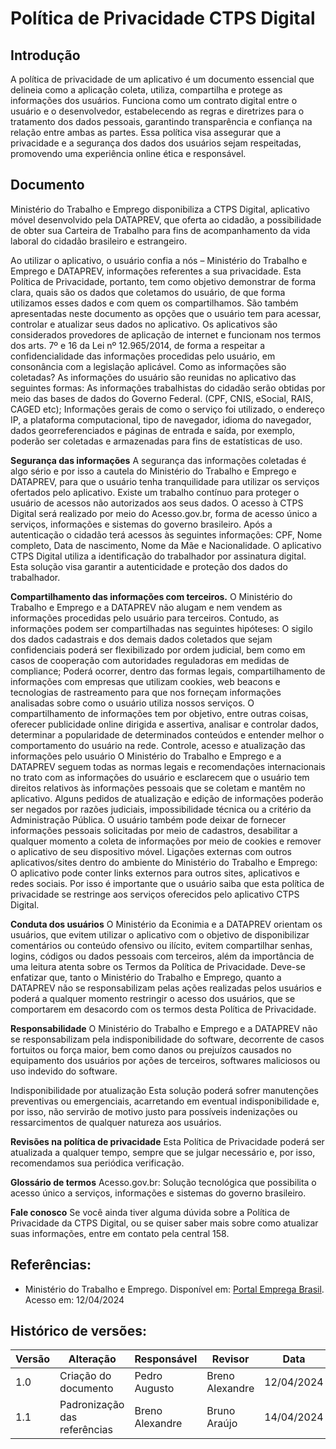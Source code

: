 # Política de Privacidade CTPS Digital

## Introdução
A política de privacidade de um aplicativo é um documento essencial que delineia como a aplicação coleta, utiliza, compartilha e protege as informações dos usuários. Funciona como um contrato digital entre o usuário e o desenvolvedor, estabelecendo as regras e diretrizes para o tratamento dos dados pessoais, garantindo transparência e confiança na relação entre ambas as partes. Essa política visa assegurar que a privacidade e a segurança dos dados dos usuários sejam respeitadas, promovendo uma experiência online ética e responsável.

## Documento
Ministério do Trabalho e Emprego disponibiliza a CTPS Digital, aplicativo móvel desenvolvido pela DATAPREV, que oferta ao cidadão, a possibilidade de obter sua Carteira de Trabalho para fins de acompanhamento da vida laboral do cidadão brasileiro e estrangeiro.

Ao utilizar o aplicativo, o usuário confia a nós – Ministério do Trabalho e Emprego e DATAPREV, informações referentes a sua privacidade. Esta Política de Privacidade, portanto, tem como objetivo demonstrar de forma clara, quais são os dados que coletamos do usuário, de que forma utilizamos esses dados e com quem os compartilhamos. São também apresentadas neste documento as opções que o usuário tem para acessar, controlar e atualizar seus dados no aplicativo.
Os aplicativos são considerados provedores de aplicação de internet e funcionam nos termos dos arts. 7º e 16 da Lei nº 12.965/2014, de forma a respeitar a confidencialidade das informações procedidas pelo usuário, em consonância com a legislação aplicável.
Como as informações são coletadas?
As informações do usuário são reunidas no aplicativo das seguintes formas:
As informações trabalhistas do cidadão serão obtidas por meio das bases de dados do Governo Federal. (CPF, CNIS, eSocial, RAIS, CAGED etc);
Informações gerais de como o serviço foi utilizado, o endereço IP, a plataforma computacional, tipo de navegador, idioma do navegador, dados georreferenciados e páginas de entrada e saída, por exemplo, poderão ser coletadas e armazenadas para fins de estatísticas de uso.

**Segurança das informações**
A segurança das informações coletadas é algo sério e por isso a cautela do Ministério do Trabalho e Emprego e DATAPREV, para que o usuário tenha tranquilidade para utilizar os serviços ofertados pelo aplicativo.
Existe um trabalho contínuo para proteger o usuário de acessos não autorizados aos seus dados.
O acesso à CTPS Digital será realizado por meio do Acesso.gov.br, forma de acesso único a serviços, informações e sistemas do governo brasileiro. Após a autenticação o cidadão terá acessos às seguintes informações: CPF, Nome completo, Data de nascimento, Nome da Mãe e Nacionalidade. O aplicativo CTPS Digital utiliza a identificação do trabalhador por assinatura digital. Esta solução visa garantir a autenticidade e proteção dos dados do trabalhador.

**Compartilhamento das informações com terceiros.**
O Ministério do Trabalho e Emprego e a DATAPREV não alugam e nem vendem as informações procedidas pelo usuário para terceiros. Contudo, as informações podem ser compartilhadas nas seguintes hipóteses:
O sigilo dos dados cadastrais e dos demais dados coletados que sejam confidenciais poderá ser flexibilizado por ordem judicial, bem como em casos de cooperação com autoridades reguladoras em medidas de compliance;
Poderá ocorrer, dentro das formas legais, compartilhamento de informações com empresas que utilizam cookies, web beacons e tecnologias de rastreamento para que nos forneçam informações analisadas sobre como o usuário utiliza nossos serviços.
O compartilhamento de informações tem por objetivo, entre outras coisas, oferecer publicidade online dirigida e assertiva, analisar e controlar dados, determinar a popularidade de determinados conteúdos e entender melhor o comportamento do usuário na rede.
Controle, acesso e atualização das informações pelo usuário
O Ministério do Trabalho e Emprego e a DATAPREV seguem todas as normas legais e recomendações internacionais no trato com as informações do usuário e esclarecem que o usuário tem direitos relativos às informações pessoais que se coletam e mantêm no aplicativo.
Alguns pedidos de atualização e edição de informações poderão ser negados por razões judiciais, impossibilidade técnica ou a critério da Administração Pública.
O usuário também pode deixar de fornecer informações pessoais solicitadas por meio de cadastros, desabilitar a qualquer momento a coleta de informações por meio de cookies e remover o aplicativo de seu dispositivo móvel.
Ligações externas com outros aplicativos/sites dentro do ambiente do Ministério do Trabalho e Emprego:
O aplicativo pode conter links externos para outros sites, aplicativos e redes sociais. Por isso é importante que o usuário saiba que esta política de privacidade se restringe aos serviços oferecidos pelo aplicativo CTPS Digital.

**Conduta dos usuários**
O Ministério da Econimia e a DATAPREV orientam os usuários, que evitem utilizar o aplicativo com o objetivo de disponibilizar comentários ou conteúdo ofensivo ou ilícito, evitem compartilhar senhas, logins, códigos ou dados pessoais com terceiros, além da importância de uma leitura atenta sobre os Termos da Política de Privacidade. Deve-se enfatizar que, tanto o Ministério do Trabalho e Emprego, quanto a DATAPREV não se responsabilizam pelas ações realizadas pelos usuários e poderá a qualquer momento restringir o acesso dos usuários, que se comportarem em desacordo com os termos desta Política de Privacidade.

**Responsabilidade**
O Ministério do Trabalho e Emprego e a DATAPREV não se responsabilizam pela indisponibilidade do software, decorrente de casos fortuitos ou força maior, bem como danos ou prejuízos causados no equipamento dos usuários por ações de terceiros, softwares maliciosos ou uso indevido do software.

Indisponibilidade por atualização
Esta solução poderá sofrer manutenções preventivas ou emergenciais, acarretando em eventual indisponibilidade e, por isso, não servirão de motivo justo para possíveis indenizações ou ressarcimentos de qualquer natureza aos usuários.

**Revisões na política de privacidade**
Esta Política de Privacidade poderá ser atualizada a qualquer tempo, sempre que se julgar necessário e, por isso, recomendamos sua periódica verificação.

**Glossário de termos**
Acesso.gov.br: Solução tecnológica que possibilita o acesso único a serviços, informações e sistemas do governo brasileiro.

**Fale conosco**
Se você ainda tiver alguma dúvida sobre a Política de Privacidade da CTPS Digital, ou se quiser saber mais sobre como atualizar suas informações, entre em contato pela central 158.

## Referências:

- Ministério do Trabalho e Emprego. Disponível em: [Portal Emprega Brasil](https://empregabrasil.mte.gov.br/politica-de-privacidade/). Acesso em: 12/04/2024

 ## Histórico de versões:
 
| Versão | Alteração                    | Responsável     | Revisor         | Data       |
| ------ | ---------------------------- | --------------- | --------------- | ---------- |
| 1.0    | Criação do documento         | Pedro Augusto   | Breno Alexandre | 12/04/2024 |
| 1.1    | Padronização das referências | Breno Alexandre | Bruno Araújo    | 14/04/2024 |
